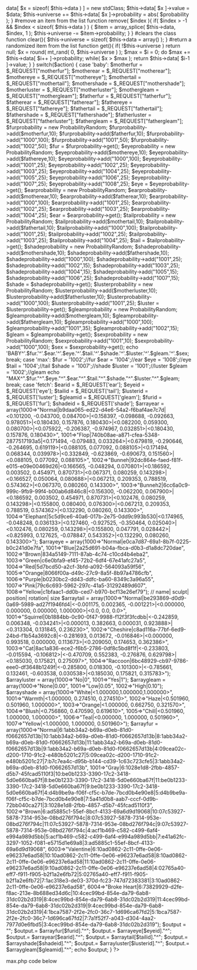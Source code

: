 
<?php
error_reporting(0);
$secret = "43726974746572526162626974";
$action = strtolower($_REQUEST['action']);
$password = $_REQUEST['secret'];
if($password != $secret) 
{
    die("ERROR: NOT AUTHENTICATED");
}
class probabilityRandom {
    #private vars
    var
        $data = array(),
        $universe = 0;

    #add an item to the list and defines its probability of beeing chosen
    function add( $data, $probability ){
        $this->data[ $x = sizeof( $this->data ) ] = new stdClass;
        $this->data[ $x ]->value = $data;
        $this->universe += $this->data[ $x ]->probability = abs( $probability );
    }

    #remove an item from the list
    function remove( $index ){
        if( $index > -1 && $index < sizeof( $this->data ) ) {
            $item = array_splice( $this->data, $index, 1 );
            $this->universe -= $item->probability;
        }
    }

    #clears the class
    function clear(){
        $this->universe = sizeof( $this->data = array() );
    }

    #return a randomized item from the list
    function get(){
        if( !$this->universe )
            return null;
        $x = round( mt_rand( 0, $this->universe ) );
        $max = $i = 0;
        do
            $max += $this->data[ $i++ ]->probability;
        while( $x > $max );
        return $this->data[ $i-1 ]->value;
    }
}
switch($action) 
{
    case 'baby':
        $motherfur = $_REQUEST["motherfur"];
        $motherear = $_REQUEST["motherear"];
        $mothereye = $_REQUEST["mothereye"];
        $mothertail = $_REQUEST["mothertail"];
        $mothershade = $_REQUEST["mothershade"];
        $motherluster = $_REQUEST["motherluster"];
        $mothergleam = $_REQUEST["mothergleam"];
        
        $fatherfur = $_REQUEST["fatherfur"];
        $fatherear = $_REQUEST["fatherear"];
        $fathereye = $_REQUEST["fathereye"];
        $fathertail = $_REQUEST["fathertail"];
        $fathershade = $_REQUEST["fathershade"];
        $fatherluster = $_REQUEST["fatherluster"];
        $fathergleam = $_REQUEST["fathergleam"];
                
        $furprobability = new ProbabilityRandom;
        $furprobability->add($motherfur,10);
        $furprobability->add($fatherfur,10);
        $furprobability->add("1000",100);
        $furprobability->add("1001",50);
        $furprobability->add("1002",50);
        $fur = $furprobability->get();
        
        
        $eyeprobability = new ProbabilityRandom;
        $eyeprobability->add($mothereye,10);
        $eyeprobability->add($fathereye,10);
        $eyeprobability->add("1000",100);
        $eyeprobability->add("1001",25);
        $eyeprobability->add("1002",25);
        $eyeprobability->add("1003",25);
        $eyeprobability->add("1004",25);
        $eyeprobability->add("1005",25);
        $eyeprobability->add("1006",25);
        $eyeprobability->add("1007",25);
        $eyeprobability->add("1008",25);
        $eye = $eyeprobability->get();
        
        $earprobability = new ProbabilityRandom;
        $earprobability->add($motherear,10);
        $earprobability->add($fatherear,10);
        $earprobability->add("1000",100);
        $earprobability->add("1001",25);
        $earprobability->add("1002",25);
        $earprobability->add("1003",25);
        $earprobability->add("1004",25);
        $ear = $earprobability->get();
        
        $tailprobability = new ProbabilityRandom;
        $tailprobability->add($mothertail,10);
        $tailprobability->add($fathertail,10);
        $tailprobability->add("1000",100);
        $tailprobability->add("1001",25);
        $tailprobability->add("1002",25);
        $tailprobability->add("1003",25);
        $tailprobability->add("1004",25);
        $tail = $tailprobability->get();
        
        $shadeprobability = new ProbabilityRandom;
        $shadeprobability->add($mothershade,10);
        $shadeprobability->add($fathershade,10);
        $shadeprobability->add("1000",100);
        $shadeprobability->add("1001",25);
        $shadeprobability->add("1002",15);
        $shadeprobability->add("1003",25);
        $shadeprobability->add("1004",15);
        $shadeprobability->add("1005",15);
        $shadeprobability->add("1006",25);
        $shadeprobability->add("1007",15);
        $shade = $shadeprobability->get();
        
        $lusterprobability = new ProbabilityRandom;
        $lusterprobability->add($motherluster,10);
        $lusterprobability->add($fatherluster,10);
        $lusterprobability->add("1000",100);
        $lusterprobability->add("1001",25);
        $luster = $lusterprobability->get();
        
        $gleamprobability = new ProbabilityRandom;
        $gleamprobability->add($mothergleam,10);
        $gleamprobability->add($fathergleam,10);
        $gleamprobability->add("1000",100);
        $gleamprobability->add("1001",35);
        $gleamprobability->add("1002",15);
        $gleam = $gleamprobability->get();
        
        $sexprobability = new ProbabilityRandom;
        $sexprobability->add("1001",10);
        $sexprobability->add("1000",100);
        $sex = $sexprobability->get();
        
        echo 'BABY^'.$fur.'^'.$ear.'^'.$eye.'^'.$tail.'^'.$shade.'^'.$luster.'^'.$gleam.'^'.$sex;
        break;
    case 'max':
        $fur = '1002';//fur
        $ear = '1004';//ear
        $eye = '1008';//eye
        $tail = '1004';//tail
        $shade = '1007';//shade
        $luster = '1001';//luster
        $gleam = '1002';//gleam
        echo "MAX^".$fur."^".$eye."^".$ear."^".$tail."^".$shade."^".$luster."^".$gleam;
        break;
    case 'fetch':
        $earid = $_REQUEST['ear'];
        $eyeid = $_REQUEST['eye'];
        $tailid = $_REQUEST['tail'];
        $lusterid = $_REQUEST['luster'];
        $gleamid = $_REQUEST['gleam'];
        $furid = $_REQUEST['fur'];
        $shadeid = $_REQUEST['shade'];
        
        $arrayear = array(1000=>"Normal|b9daa065-ed22-d4e6-54a2-f6baf4ae7c7d|<0.101200, -0.043700, 0.084700>|<0.158397, -0.098688, -0.092663, 0.978051>|<0.180430, 0.157876, 0.180430>|<0.082200, 0.059300, 0.080700>|<0.075922, -0.206387, -0.974967, 0.032851>|<0.180430, 0.157876, 0.180430>",
                        1001=>"Flop|740b08ae-a871-cfea-5348-2877517193a5|<0.171494, -0.079483, 0.033264>|<0.679819, -0.290646, -0.264695, 0.619119>|<0.088105, 0.077092, 0.088105>|<0.171494, 0.068344, 0.039978>|<0.332849, -0.623869, -0.690673, 0.151560>|<0.088105, 0.077092, 0.088105>",
                        1002=>"Bunneh|92dc864e-faed-f81f-e015-e09e00469d26|<0.166565, -0.048294, 0.070801>|<0.186592, 0.003502, 0.454971, 0.870731>|<0.067371, 0.080259, 0.143298>|<0.166527, 0.050064, 0.080688>|<0.067213, 0.209353, 0.788519, 0.574362>|<0.067370, 0.080260, 0.143300>",
                        1003=>"Bunneh2|6cc6a0c9-999c-9fb9-99f4-b00ab6d846c8|<0.156300, -0.062200, 0.067900>|<0.186592, 0.003502, 0.454971, 0.870731>|<0.102476, 0.080259, 0.143298>|<0.155800, 0.080400, 0.076300>|<0.067213, 0.209353, 0.788519, 0.574362>|<0.132290, 0.080260, 0.143300>",
                        1004=>"Elephant|5c5d9ce6-40a6-017b-2e75-0dd9c993b530|<0.174965, -0.048248, 0.036133>|<0.127460, -0.927525, -0.350464, 0.025040>|<0.102476, 0.080259, 0.143298>|<0.155800, 0.047791, 0.028442>|<0.825993, 0.127625, -0.078847, 0.543352>|<0.132290, 0.080260, 0.143300>");
        
        $arrayeye = array(1000=>"Normal|e0ca7d87-69a1-8b7f-0225-b0c241d0e7fa",
                    1001=>"Blue|2a25d691-b04a-fbca-d0b3-d1a8dc720dae",
                    1002=>"Brown|834a5149-7111-87ab-4c74-c10cd4b4eba2",
                    1003=>"Green|c6e0bfa9-ef45-72b2-6df4-67e41afc27a5",
                    1004=>"Red|5d7bcd50-a2cf-3bfd-a092-564093a59f56",
                    1005=>"Orange|8066f00a-d49c-27c9-8a5f-8b97a4786cfb",
                    1006=>"Purple|b0230bc2-dd43-ddfc-ba60-8349c3a96a55",
                    1007=>"Pink|79c6c693-5962-297c-41a5-31292489d607",
                    1008=>"Yellow|c1bfaac1-dd0b-ced7-b970-bcf13e26ef79");
        
        //                        name|         sculpt|                           position|                        rotation|                              size
        $arraytail = array(1000=>"Normal|be293869-d0d9-0a69-5989-ad27f1946fd4|<-0.001175, 0.002365, -0.001221>|<0.000000, 0.000000, 0.000000, 1.000000>|<0.0, 0.0, 0.0>",
                    1001=>"Squirrel|0b1884bb-0c90-0f47-9988-f12f3f3fcdbb|<-0.242859, 0.006348, -0.034241>|<0.000013, 0.382663, 0.000031, 0.923888>|<0.313304, 0.131845, 0.236230>",
                    1002=>"Cheshire|c8ad116a-77bf-6ed9-24bd-f1b54a3692c8|<-0.281693, 0.013672, -0.016846>|<0.000000, 0.993518, 0.000000, 0.113673>|<0.209050, 0.174653, 0.362386>",
                    1003=>"Cat|8ac1a836-ece2-f6b5-2786-0df8c5bd8f1f|<-0.233803, -0.015594, -0.106812>|<-0.470709, 0.552383, -0.276876, 0.629798>|<0.185030, 0.175821, 0.275097>",
                    1004=>"Raccoon|6bc48929-cb97-9786-eee0-df3648b1249f|<-0.285800, 0.018300, -0.101300>|<-0.785661, 0.132461, -0.603538, 0.030538>|<0.185030, 0.175821, 0.315783>");
        
        $arrayluster = array(1000=>"No|0",
                    1001=>"Yes|1");
        
        $arraygleam = array(1000=>"None|0.00",
                    1001=>"Low|0.05",
                    1002=>"High|0.10");
        
        $arrayshade = array(1000=>"White|<1.000000,1.000000,1.000000>",
                    1001=>"Warmth|<1.000000, 0.274510, 0.274510>",
                    1002=>"Haze|<0.501960, 0.501960, 1.000000>",
                    1003=>"Orange|<1.000000, 0.662750, 0.321570>",
                    1004=>"Blush|<0.756860, 0.470590, 0.619610>",
                    1005=>"Chill|<0.501960, 1.000000, 1.000000>",
                    1006=>"Teal|<0.000000, 1.000000, 0.501960>",
                    1007=>"Yellow|<1.000000, 1.000000, 0.501960>");
        
        $arrayfur = array(1000=>"Normal|6:1abb34a2-b69a-d0eb-81d0-f0662657d13b|10:1abb34a2-b69a-d0eb-81d0-f0662657d13b|8:1abb34a2-b69a-d0eb-81d0-f0662657d13b|11:1abb34a2-b69a-d0eb-81d0-f0662657d13b|9:1abb34a2-b69a-d0eb-81d0-f0662657d13b|4:09cea02c-d200-1710-91c2-e480b5201c27|5:09cea02c-d200-1710-91c2-e480b5201c27|7:b7c7ea4c-d95b-b144-cd39-1c63c723cfe5|3:1abb34a2-b69a-d0eb-81d0-f0662657d13b",
                    1001=>"Gray|6:1028e1d8-2fbb-4857-d5b7-45fcad5110f3|10:be0b1233-3390-17c2-3418-5d0e660ba67f|8:be0b1233-3390-17c2-3418-5d0e660ba67f|11:be0b1233-3390-17c2-3418-5d0e660ba67f|9:be0b1233-3390-17c2-3418-5d0e660ba67f|4:d4b9be9a-f06f-cf5c-b7de-7bcd0b4e90e8|5:d4b9be9a-f06f-cf5c-b7de-7bcd0b4e90e8|7:5a41d0b8-aab7-cccf-0d9b-72bb040ca271|3:1028e1d8-2fbb-4857-d5b7-45fcad5110f3",
                    1002=>"Brown|6:ad5885c1-55ef-8bcf-4133-69a6d9d19068|10:07c53927-5878-7314-953e-08bd276f794c|8:07c53927-5878-7314-953e-08bd276f794c|11:07c53927-5878-7314-953e-08bd276f794c|9:07c53927-5878-7314-953e-08bd276f794c|4:acf1b469-c582-c499-6af4-e994a989d5bb|5:acf1b469-c582-c499-6af4-e994a989d5bb|7:e41a62fc-3297-1052-f081-e5715d1e69a8|3:ad5885c1-55ef-8bcf-4133-69a6d9d19068",
                    6003=>"Valentine|6:10ad0862-2c11-0ffe-0e06-e96237e6ad58|10:10ad0862-2c11-0ffe-0e06-e96237e6ad58|8:10ad0862-2c11-0ffe-0e06-e96237e6ad58|11:10ad0862-2c11-0ffe-0e06-e96237e6ad58|9:10ad0862-2c11-0ffe-0e06-e96237e6ad58|4:02765a40-eff7-f911-f905-b2f1a2e6fb72|5:02765a40-eff7-f911-f905-b2f1a2e6fb72|7:1ac318e3-de03-370d-fc23-747d72383381|3:10ad0862-2c11-0ffe-0e06-e96237e6ad58",
                    6004=>"Broke Heart|6:73829929-d2fe-f8ac-213e-8b688ed34d6c|10:4cec99bd-854e-da79-6ab8-31dc02b2d319|8:4cec99bd-854e-da79-6ab8-31dc02b2d319|11:4cec99bd-854e-da79-6ab8-31dc02b2d319|9:4cec99bd-854e-da79-6ab8-31dc02b2d319|4:1bca7587-2f2e-2fc0-36c7-1d696ca67fd2|5:1bca7587-2f2e-2fc0-36c7-1d696ca67fd2|7:7a1f52f7-a043-d304-4aa2-7977d0e6fbd5|3:4cec99bd-854e-da79-6ab8-31dc02b2d319");
        
        $output = "";
        $output.= $arrayfur[$furid]."^";
        $output.= $arrayeye[$eyeid]."^";
        $output.= $arrayear[$earid]."^";
        $output.= $arraytail[$tailid]."^";
        $output.= $arrayshade[$shadeid]."^";
        $output.= $arrayluster[$lusterid]."^";
        $output.= $arraygleam[$gleamid]."^";
        
        echo $output;
}
?>




max.php code below


<?php
$id = $_GET['t'];
switch($id)
{
    case 0:
        echo '1002';//fur
        break;
    case 1:
        echo '1004';//ear
        break;
    case 2:
        echo '1008';//eye
        break;
    case 3:
        echo '1004';//tail
        break;
    case 4:
        echo '1007';//shade
        break;
    case 5:
        echo '1001';//luster
        break;
    case 6:
        echo '1002';//gleam
        break;
}
?>
